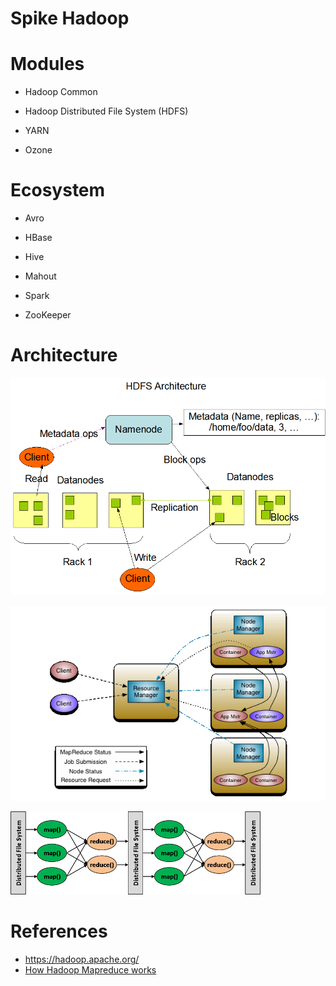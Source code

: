 # Spike Hadoop

# Modules

- Hadoop Common

- Hadoop Distributed File System (HDFS)

- YARN

- Ozone

# Ecosystem

- Avro

- HBase

- Hive

- Mahout

- Spark

- ZooKeeper

# Architecture

![HDFS Architecture](./hdfsarchitecture.png)

![YARN Architecture](./yarn_architecture.gif)

![MapReduce Architecture](./mapreduce_architecture.png)

# References

- https://hadoop.apache.org/
- [How Hadoop Mapreduce works](https://dzone.com/articles/how-hadoop-mapreduce-works)
